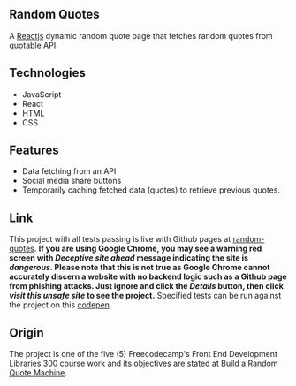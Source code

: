 ## Random Quotes
A [Reactjs](https://reactjs.org) dynamic random quote page that fetches random quotes from [quotable](https://github.com/lukePeavey/quotable) API.
## Technologies
- JavaScript
- React
- HTML
- CSS
## Features
- Data fetching from an API
- Social media share buttons
- Temporarily caching fetched data (quotes) to retrieve previous quotes.

## Link
This project with all tests passing is live with Github pages at [random-quotes](https://niranad.github.io/random-quotes). **If you are using Google Chrome, you may see a warning red screen with _Deceptive site ahead_ message indicating the site is _dangerous_. Please note that this is not true as Google Chrome cannot accurately discern a website with no backend logic such as a Github page from phishing attacks. Just ignore and click the _Details_ button, then click _visit this unsafe site_ to see the project.** Specified tests can be run against the project on this [codepen](https://codepen.io/niranad/full/)
## Origin
The project is one of the five (5) Freecodecamp's Front End Development Libraries 300 course work and its objectives are stated at [Build a Random Quote Machine](https://www.freecodecamp.org/learn/front-end-development-libraries/front-end-development-libraries-projects/build-a-random-quote-machine).
